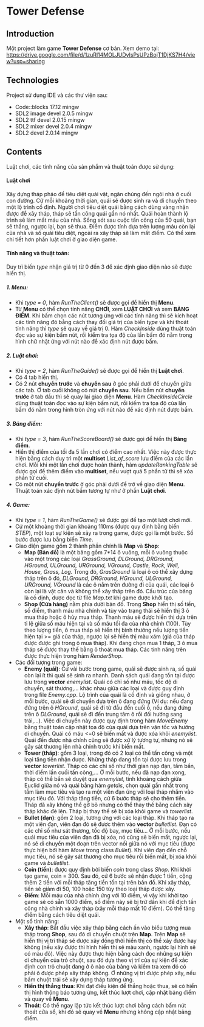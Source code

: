 # Tower Defense

## Introduction
Một project làm game **Tower Defense** cơ bản.
Xem demo tại: https://drive.google.com/file/d/1zuRl14MOLJUDyIsPsUPzBojT1DjKS7H4/view?usp=sharing

## Technologies
Project sử dụng IDE và các thư viện sau:
* Code::blocks 17.12 mingw
* SDL2 image devel 2.0.5 mingw
* SDL2 ttf devel 2.0.15 mingw
* SDL2 mixer devel 2.0.4 mingw
* SDL2 devel 2.0.14 mingw

## Contents
Luật chơi, các tính năng của sản phẩm và thuật toán được sử dụng:

#### Luật chơi
Xây dựng tháp pháo để tiêu diệt quái vật, ngăn chúng đến ngôi nhà ở cuối con đường. Cứ mỗi khoảng thời gian, quái sẽ được sinh ra và di chuyển theo một lộ trình cố định. Người chơi tiêu diệt quái bằng cách dùng vàng nhận được để xây tháp, tháp sẽ tấn công quái gần nó nhất. Quái hoàn thành lộ trình sẽ làm mất máu của nhà. Sống sót sau cuộc tấn công của 50 quái, bạn sẽ thắng, ngược lại, bạn sẽ thua. Điểm được tính dựa trên lượng máu còn lại của nhà và số quái tiêu diệt, ngoài ra xây tháp sẽ làm mất điểm. Có thể xem chi tiết hơn phần luật chơi ở giao diện game.

#### Tính năng và thuật toán:
Duy trì biến *type* nhận giá trị từ 0 đến 3 để xác định giao diện nào sẽ được hiển thị.
##### 1. Menu:
* Khi *type = 0*, hàm *RunTheClient()* sẽ được gọi để hiển thị **Menu**.
* Từ **Menu** có thể chọn tính năng **CHƠI**, xem **LUẬT CHƠI** và xem **BẢNG ĐIỂM**. Khi bấm chọn các nút tương ứng với các tính năng thì sẽ kích hoạt các tính năng đó bằng cách thay đổi giá trị của biến *type* và khi thoát tính năng thì *type* sẽ quay về giá trị 0. Hàm *CheckInside* dùng thuật toán đọc vào sự kiện bấm nút, rồi kiểm tra tọa độ của lần bấm đó nằm trong hình chữ nhật ứng với nút nào để xác định nút được bấm.
##### 2. Luật chơi:
* Khi *type = 2*, hàm *RunTheGuide()* sẽ được gọi để hiển thị **Luật chơi**.
* Có 4 tab hiển thị. 
* Có 2 nút **chuyển trước** và **chuyển sau** ở góc phải dưới để chuyển giữa các tab. Ở tab cuối không có nút **chuyển sau**. Nếu bấm nút **chuyển trước** ở tab đầu thì sẽ quay lại giao diện **Menu**. Hàm *CheckInsideCircle* dùng thuật toán đọc vào sự kiện bấm nút, rồi kiểm tra tọa độ của lần bấm đó nằm trong hình tròn ứng với nút nào để xác định nút được bấm.

##### 3. Bảng điểm:
* Khi *type = 3*, hàm *RunTheScoreBoard()* sẽ được gọi để hiển thị **Bảng điểm**.
* Hiển thị điểm của tối đa 5 lần chơi có điểm cao nhất. Việc này được thực hiện bằng cách duy trì một **multiset** *List_of_score* lưu điểm của các lần chơi. Mỗi khi một lần chơi được hoàn thành, hàm *updateRankingTable* sẽ được gọi để thêm điểm vào **multiset**, nếu vượt quá 5 phần tử thì sẽ xóa phần tử cuối.
* Có một nút **chuyển trước** ở góc phải dưới để trở về giao diện **Menu**. Thuật toán xác định nút bấm tương tự như ở phần **Luật chơi**.

##### 4. Game:
* Khi *type = 1*, hàm *RunTheGame()* sẽ được gọi để tạo một lượt chơi mới.
* Cứ một khoảng thời gian khoảng 110ms (được quy định bằng biến *STEP*), một loạt sự kiện sẽ xảy ra trong game, được gọi là một bước.
Số bước được lưu bằng biến *Time*.
* Giao diện game gồm 2 thành phần chính là **Map** và **Shop**:
    * **Map (Bản đồ)** là một bảng gồm 7*14 ô vuông, mỗi ô vuông thuộc vào một trong các loại *GrassGround, DLGround, DRGround, HGround, ULGround, URGround, VGround, Castle, Rock, Well, House, Grass, Log*. Trong đó, *GrasGround* là loại ô có thể xây dựng tháp trên ô đó, *DLGround, DRGround, HGround, ULGround, URGround, VGround* là các ô nằm trên đường đi của quái, các loại ô còn lại là vật cản và không thể xây tháp trên đó. Cấu trúc của bảng là cố định, được đọc từ file *Map.txt* khi game được khởi tạo.
    * **Shop (Cửa hàng)** nằm phía dưới bản đồ. Trong **Shop** hiển thị số tiền, số điểm, thanh máu nhà chính và tùy vào trạng thái sẽ hiển thị 3 ô mua tháp hoặc ô hủy mua tháp. Thanh máu sẽ được hiển thị dựa trên tỉ lệ giữa số máu hiện tại và số máu tối đa của nhà chính (100). Tùy theo lượng tiền, ô mua tháp sẽ hiển thị bình thường nếu lượng tiền hiện tại >= giá của tháp, ngược lại sẽ hiển thị màu xám (giá của tháp được được ghi trong ô mua tháp). Khi đang chọn mua 1 tháp, 3 ô mua tháp sẽ được thay thế bằng ô thoát mua tháp. Các tính năng trên được thực hiện trong hàm *RenderShop*.
* Các đối tượng trong game:
    * **Enemy (quái)**: Cứ vài bước trong game, quái sẽ được sinh ra, số quái còn lại ít thì quái sẽ sinh ra nhanh. Danh sách quái đang tồn tại được lưu trong **vector** *enemylist*. Quái có chỉ số như máu, tốc độ di chuyển, sát thương,... khác nhau giữa các loại và được quy định trong file *Enemy.cpp*. Lộ trình của quái là cố định và giống nhau, ở mỗi bước, quái sẽ di chuyển dựa trên ô đang đứng (Ví dụ: nếu đang đứng trên ô *HGround*, quái sẽ đi từ đầu đến cuối ô, nếu đang đứng trên ô *DLGround*, quái sẽ đi đến trung tâm ô rồi đổi hướng sang trái,...). Việc di chuyển này được quy định trong hàm *MoveEnemy* bằng thuật toán cập nhật tọa độ của quái dựa trên vận tốc và hướng di chuyển. Quái có máu <=0 sẽ biến mất và được xóa khỏi *enemylist*. Quái đến được nhà chính cũng sẽ được xử lý tương tự, nhưng nó sẽ gây sát thương lên nhà chính trước khi biến mất.
    * **Tower (tháp)**: gồm 3 loại, trong đó có 2 loại có thể tấn công và một loại tăng tiền nhận được. Những tháp đang tồn tại được lưu trong **vector** *towerlist*. Tháp có các chỉ số như thời gian nạp đạn, tầm bắn, thời điểm lần cuối tấn công,... Ở mỗi bước, nếu đã nạp đạn xong, tháp có thể bắn sẽ duyệt qua *enemylist*, tính khoảng cách giữa Euclid giữa nó và quái bằng hàm *getdis*, chọn quái gần nhất trong tầm làm mục tiêu và tạo ra một viên đạn ứng với loại tháp nhắm vào mục tiêu đó. Với tháp tăng tiền, cứ 6 bước tháp sẽ cho thêm tiền. Tháp đã xây không thể gỡ bỏ nhưng có thể thay thế bằng cách xây tháp khác đè lên. Tháp bị thay thế sẽ bị xóa khỏi game và *towerlist*.
    * **Bullet (đạn)**: gồm 2 loại, tương ứng với các loại tháp. Khi tháp tạo ra một viên đạn, viên đạn đó sẽ được thêm vào **vector** *bulletlist*. Đạn có các chỉ số như sát thương, tốc độ bay, mục tiêu... Ở mỗi bước, nếu quái mục tiêu của viên đạn đã bị xóa, nó cũng sẽ biến mất, ngược lại, nó sẽ di chuyển một đoạn trên vector nối giữa nó với mục tiêu (được thực hiện bởi hàm *Move* trong class *Bullet*). Khi viên đạn đến chỗ mục tiêu, nó sẽ gây sát thương cho mục tiêu rồi biến mất, bị xóa khỏi game và *bulletlist*.
    * **Coin (tiền)**: được quy định bởi biến *coin* trong class *Shop*. Khi khởi tạo game, coin = 300. Sau đó, cứ 6 bước sẽ nhận được 1 tiền, cộng thêm 2 tiền với mỗi tháp tăng tiền tồn tại trên bản đồ. Khi xây tháp, tiền sẽ giảm đi 50, 100 hoặc 150 tùy theo loại tháp được xây.
    * **Điểm**: Mỗi máu của nhà chính ứng với 10 điểm, vì vậy khi khởi tạo game sẽ có sẵn 1000 điểm, số điểm này sẽ bị trừ dần khi để địch tấn công nhà chính và xây tháp (xây mỗi tháp mất 10 điểm). Có thể tăng điểm bằng cách tiêu diệt quái. 
* Một số tính năng:
    * **Xây tháp**: Bắt đầu việc xây tháp bằng cách ấn vào biểu tượng mua tháp trong **Shop**, sau đó di chuyển chuột trên **Map**. Trên **Map** sẽ hiển thị vị trí tháp sẽ được xây đồng thời hiển thị có thể xây được hay không (nếu xây được thì hình hiển thị sẽ màu xanh, ngược lại hình sẽ có màu đỏ). Việc này được thực hiện bằng cách đọc những sự kiện di chuyển của trỏ chuột, sau đó dựa theo vị trí của sự kiện để xác định con trỏ chuột đang ở ô nào của bảng và kiểm tra xem đó có phải ô được phép xây tháp không. Ở những vị trí được phép xây, nếu bấm chuột trái sẽ xây dựng tháp tương ứng. 
    * **Hiển thị thắng thua**: Khi đạt điều kiện để thắng hoặc thua, sẽ có hiển thị hình thông báo tương ứng, kết thúc lượt chơi, cập nhật bảng điểm và quay về **Menu**.
    * **Thoát**: Có thể ngay lập tức kết thúc lượt chơi bằng cách bấm nút thoát cửa sổ, khi đó sẽ quay về **Menu** nhưng không cập nhật bảng điểm.




